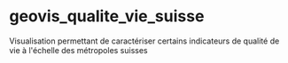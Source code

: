 # geovis_qualite_vie_suisse
 Visualisation permettant de caractériser certains indicateurs de qualité de vie à l'échelle des métropoles suisses
